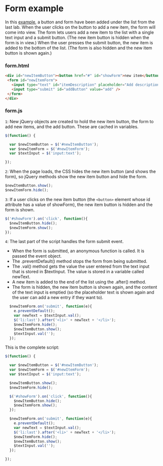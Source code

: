 # Form example

In this <a href="archives/examples/form.html" target = "_ blank">example</a>, a button and form have been added under the list from the last lab. When the user clicks on the button to add a new item, the form will come into view. The form lets users add a new item to the list with a single text input and a submit button. (The new item button is hidden when the form is in view.) When the user presses the submit button, the new item is added to the bottom of the list. (The form is also hidden and the new item button is shown again.)

### form.html

```html
<div id="newItemButton"><button href="#" id="showForm">new item</button></div>
 <form id="newItemForm">
   <input type="text" id="itemDescription" placeholder="Add description..." />
   <input type="submit" id="addButton" value="add" />
 </form>
</div>
```

### form.js

`1`: New jQuery objects are created to hold the new item button, the form to add new items, and the add button. These are cached in variables.  

```js
$(function() {

  var $newItemButton = $('#newItemButton');
  var $newItemForm = $('#newItemForm');
  var $textInput = $('input:text');

});
```

`2`: When the page loads, the CSS hides the new item button (and shows the form), so jQuery methods show the new item button and hide the form.  

```js
$newItemButton.show();
$newItemForm.hide();
```

`3`: If a user clicks on the new item button (the `<button>` element whose id attribute has a value of showForm), the new item button is hidden and the form is shown.

```js
$('#showForm').on('click', function(){
  $newItemButton.hide();
  $newItemForm.show();
});
```

`4`: The last part of the script handles the form submit event.

  - When the form is submitted, an anonymous function is called. It is passed the event object.
  - The .preventDefault() method stops the form from being submitted.
  - The .val() method gets the value the user entered from the text input that is stored in $textInput. The value is stored in a variable called newText.
  - A new item is added to the end of the list using the .after() method.
  - The form is hidden, the new item button is shown again, and the content of the text input is emptied (so the placeholder text is shown again and the user can add a new entry if they want to).

```js
  $newItemForm.on('submit', function(e){
    e.preventDefault();
    var newText = $textInput.val();
    $('li:last').after('<li>' + newText + '</li>');
    $newItemForm.hide();
    $newItemButton.show();
    $textInput.val('');
  });
```

This is the complete script:

```js
$(function() {

  var $newItemButton = $('#newItemButton');
  var $newItemForm = $('#newItemForm');
  var $textInput = $('input:text');

  $newItemButton.show();
  $newItemForm.hide();

  $('#showForm').on('click', function(){
    $newItemButton.hide();
    $newItemForm.show();
  });

  $newItemForm.on('submit', function(e){
    e.preventDefault();
    var newText = $textInput.val();
    $('li:last').after('<li>' + newText + '</li>');
    $newItemForm.hide();
    $newItemButton.show();
    $textInput.val('');
  });

});
```
